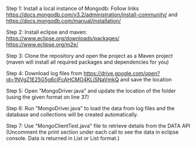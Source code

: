 Step 1: Install a local instance of Mongodb:
Follow links https://docs.mongodb.com/v3.2/administration/install-community/ and https://docs.mongodb.com/manual/installation/

Step 2: Install eclipse and maven: 
https://www.eclipse.org/downloads/packages/
https://www.eclipse.org/m2e/

Step 3: Clone the repository and open the project as a Maven project 
(maven will install all required packages and dependencies for you)

Step 4: Download log files from https://drive.google.com/open?id=1NVgZ1E25G5g6cIFcAHCMO4KLjSNaVmkQ and save the location

Step 5: Open "MongoDriver.java" and update the location of the folder (using the given format on line 37)

Step 6: Run "MongoDriver.java" to load the data from log files and the database and collections will be created automatically.

Step 7: Use "MongoClientTest.java" file to retrieve details from the DATA API 
(Uncomment the print section under each call to see the data in eclipse console. Data is returned in List<Document> or List<String> format.)

